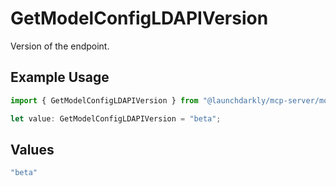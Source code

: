 # GetModelConfigLDAPIVersion

Version of the endpoint.

## Example Usage

```typescript
import { GetModelConfigLDAPIVersion } from "@launchdarkly/mcp-server/models/operations";

let value: GetModelConfigLDAPIVersion = "beta";
```

## Values

```typescript
"beta"
```
